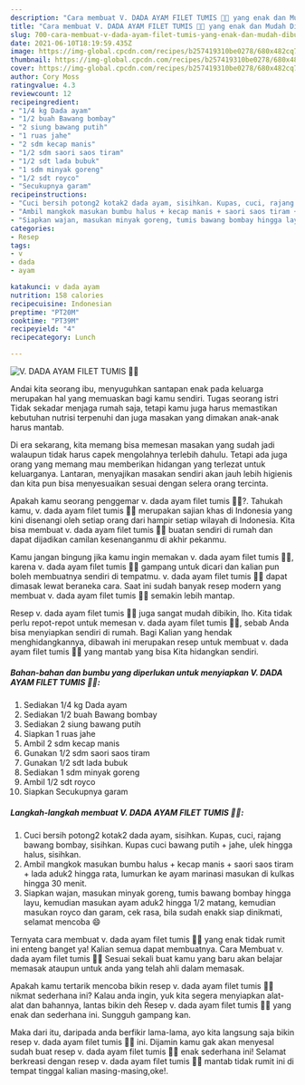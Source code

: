 ```yaml
---
description: "Cara membuat V. DADA AYAM FILET TUMIS 🐔🥘 yang enak dan Mudah Dibuat"
title: "Cara membuat V. DADA AYAM FILET TUMIS 🐔🥘 yang enak dan Mudah Dibuat"
slug: 700-cara-membuat-v-dada-ayam-filet-tumis-yang-enak-dan-mudah-dibuat
date: 2021-06-10T18:19:59.435Z
image: https://img-global.cpcdn.com/recipes/b257419310be0278/680x482cq70/v-dada-ayam-filet-tumis-🐔🥘-foto-resep-utama.jpg
thumbnail: https://img-global.cpcdn.com/recipes/b257419310be0278/680x482cq70/v-dada-ayam-filet-tumis-🐔🥘-foto-resep-utama.jpg
cover: https://img-global.cpcdn.com/recipes/b257419310be0278/680x482cq70/v-dada-ayam-filet-tumis-🐔🥘-foto-resep-utama.jpg
author: Cory Moss
ratingvalue: 4.3
reviewcount: 12
recipeingredient:
- "1/4 kg Dada ayam"
- "1/2 buah Bawang bombay"
- "2 siung bawang putih"
- "1 ruas jahe"
- "2 sdm kecap manis"
- "1/2 sdm saori saos tiram"
- "1/2 sdt lada bubuk"
- "1 sdm minyak goreng"
- "1/2 sdt royco"
- "Secukupnya garam"
recipeinstructions:
- "Cuci bersih potong2 kotak2 dada ayam, sisihkan. Kupas, cuci, rajang bawang bombay, sisihkan. Kupas cuci bawang putih + jahe, ulek hingga halus, sisihkan."
- "Ambil mangkok masukan bumbu halus + kecap manis + saori saos tiram + lada aduk2 hingga rata, lumurkan ke ayam marinasi masukan di kulkas hingga 30 menit."
- "Siapkan wajan, masukan minyak goreng, tumis bawang bombay hingga layu, kemudian masukan ayam aduk2 hingga 1/2 matang, kemudian masukan royco dan garam, cek rasa, bila sudah enakk siap dinikmati, selamat mencoba 😄"
categories:
- Resep
tags:
- v
- dada
- ayam

katakunci: v dada ayam 
nutrition: 158 calories
recipecuisine: Indonesian
preptime: "PT20M"
cooktime: "PT39M"
recipeyield: "4"
recipecategory: Lunch

---
```



![V. DADA AYAM FILET TUMIS 🐔🥘](https://img-global.cpcdn.com/recipes/b257419310be0278/680x482cq70/v-dada-ayam-filet-tumis-🐔🥘-foto-resep-utama.jpg)

Andai kita seorang ibu, menyuguhkan santapan enak pada keluarga merupakan hal yang memuaskan bagi kamu sendiri. Tugas seorang istri Tidak sekadar menjaga rumah saja, tetapi kamu juga harus memastikan kebutuhan nutrisi terpenuhi dan juga masakan yang dimakan anak-anak harus mantab.

Di era  sekarang, kita memang bisa memesan masakan yang sudah jadi walaupun tidak harus capek mengolahnya terlebih dahulu. Tetapi ada juga orang yang memang mau memberikan hidangan yang terlezat untuk keluarganya. Lantaran, menyajikan masakan sendiri akan jauh lebih higienis dan kita pun bisa menyesuaikan sesuai dengan selera orang tercinta. 



Apakah kamu seorang penggemar v. dada ayam filet tumis 🐔🥘?. Tahukah kamu, v. dada ayam filet tumis 🐔🥘 merupakan sajian khas di Indonesia yang kini disenangi oleh setiap orang dari hampir setiap wilayah di Indonesia. Kita bisa membuat v. dada ayam filet tumis 🐔🥘 buatan sendiri di rumah dan dapat dijadikan camilan kesenanganmu di akhir pekanmu.

Kamu jangan bingung jika kamu ingin memakan v. dada ayam filet tumis 🐔🥘, karena v. dada ayam filet tumis 🐔🥘 gampang untuk dicari dan kalian pun boleh membuatnya sendiri di tempatmu. v. dada ayam filet tumis 🐔🥘 dapat dimasak lewat beraneka cara. Saat ini sudah banyak resep modern yang membuat v. dada ayam filet tumis 🐔🥘 semakin lebih mantap.

Resep v. dada ayam filet tumis 🐔🥘 juga sangat mudah dibikin, lho. Kita tidak perlu repot-repot untuk memesan v. dada ayam filet tumis 🐔🥘, sebab Anda bisa menyiapkan sendiri di rumah. Bagi Kalian yang hendak menghidangkannya, dibawah ini merupakan resep untuk membuat v. dada ayam filet tumis 🐔🥘 yang mantab yang bisa Kita hidangkan sendiri.

<!--inarticleads1-->

##### Bahan-bahan dan bumbu yang diperlukan untuk menyiapkan V. DADA AYAM FILET TUMIS 🐔🥘:

1. Sediakan 1/4 kg Dada ayam
1. Sediakan 1/2 buah Bawang bombay
1. Sediakan 2 siung bawang putih
1. Siapkan 1 ruas jahe
1. Ambil 2 sdm kecap manis
1. Gunakan 1/2 sdm saori saos tiram
1. Gunakan 1/2 sdt lada bubuk
1. Sediakan 1 sdm minyak goreng
1. Ambil 1/2 sdt royco
1. Siapkan Secukupnya garam




<!--inarticleads2-->

##### Langkah-langkah membuat V. DADA AYAM FILET TUMIS 🐔🥘:

1. Cuci bersih potong2 kotak2 dada ayam, sisihkan. Kupas, cuci, rajang bawang bombay, sisihkan. Kupas cuci bawang putih + jahe, ulek hingga halus, sisihkan.
1. Ambil mangkok masukan bumbu halus + kecap manis + saori saos tiram + lada aduk2 hingga rata, lumurkan ke ayam marinasi masukan di kulkas hingga 30 menit.
1. Siapkan wajan, masukan minyak goreng, tumis bawang bombay hingga layu, kemudian masukan ayam aduk2 hingga 1/2 matang, kemudian masukan royco dan garam, cek rasa, bila sudah enakk siap dinikmati, selamat mencoba 😄




Ternyata cara membuat v. dada ayam filet tumis 🐔🥘 yang enak tidak rumit ini enteng banget ya! Kalian semua dapat membuatnya. Cara Membuat v. dada ayam filet tumis 🐔🥘 Sesuai sekali buat kamu yang baru akan belajar memasak ataupun untuk anda yang telah ahli dalam memasak.

Apakah kamu tertarik mencoba bikin resep v. dada ayam filet tumis 🐔🥘 nikmat sederhana ini? Kalau anda ingin, yuk kita segera menyiapkan alat-alat dan bahannya, lantas bikin deh Resep v. dada ayam filet tumis 🐔🥘 yang enak dan sederhana ini. Sungguh gampang kan. 

Maka dari itu, daripada anda berfikir lama-lama, ayo kita langsung saja bikin resep v. dada ayam filet tumis 🐔🥘 ini. Dijamin kamu gak akan menyesal sudah buat resep v. dada ayam filet tumis 🐔🥘 enak sederhana ini! Selamat berkreasi dengan resep v. dada ayam filet tumis 🐔🥘 mantab tidak rumit ini di tempat tinggal kalian masing-masing,oke!.

